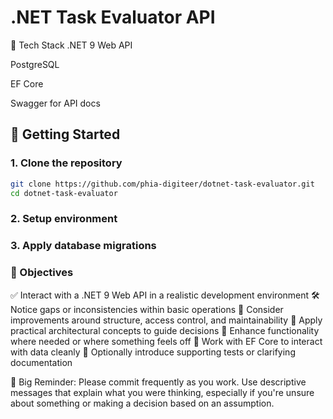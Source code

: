 # .NET Task Evaluator API

🔧 Tech Stack
.NET 9 Web API

PostgreSQL

EF Core

Swagger for API docs
## 🚀 Getting Started

### 1. Clone the repository

```bash
git clone https://github.com/phia-digiteer/dotnet-task-evaluator.git
cd dotnet-task-evaluator
```

### 2. Setup environment


### 3. Apply database migrations


### 🎯 Objectives
✅ Interact with a .NET 9 Web API in a realistic development environment
🛠️ Notice gaps or inconsistencies within basic operations
🔐 Consider improvements around structure, access control, and maintainability
🧠 Apply practical architectural concepts to guide decisions
🚀 Enhance functionality where needed or where something feels off
📜 Work with EF Core to interact with data cleanly
🧪 Optionally introduce supporting tests or clarifying documentation

📝 Big Reminder: Please commit frequently as you work. Use descriptive messages that explain what you were thinking, especially if you're unsure about something or making a decision based on an assumption.
